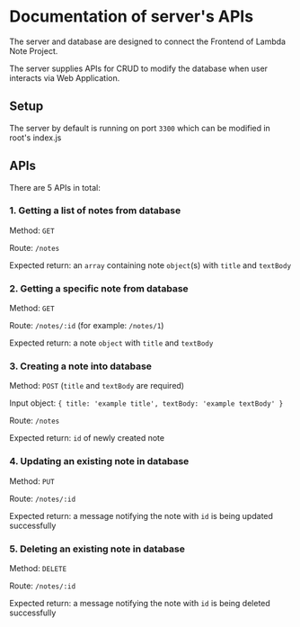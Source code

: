 # Documentation of server's APIs

The server and database are designed to connect the Frontend of Lambda Note Project. 

The server supplies APIs for CRUD to modify the database when user interacts via Web Application.

## Setup

The server by default is running on port `3300` which can be modified in root's index.js

## APIs

There are 5 APIs in total:

### 1. Getting a list of notes from database
Method: `GET`

Route: `/notes`

Expected return: an `array` containing note `object`(s) with `title` and `textBody`

### 2. Getting a specific note from database
Method: `GET`

Route: `/notes/:id` (for example: `/notes/1`)

Expected return: a note `object` with `title` and `textBody`

### 3. Creating a note into database
Method: `POST`  (`title` and `textBody` are required)

Input object: `{ title: 'example title', textBody: 'example textBody' }`

Route: `/notes`

Expected return: `id` of newly created note

### 4. Updating an existing note in database
Method: `PUT`

Route: `/notes/:id`

Expected return: a message notifying the note with `id` is being updated successfully

### 5. Deleting an existing note in database
Method: `DELETE`

Route: `/notes/:id`

Expected return: a message notifying the note with `id` is being deleted successfully